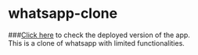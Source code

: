 # whatsapp-clone
###[Click here](https://whatsapp-clone-9ba28.web.app) to check the deployed version of the app.  
This is a clone of whatsapp with limited functionalities.  
